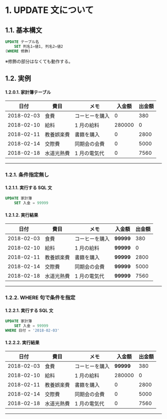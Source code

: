 # 1. UPDATE 文について

## 1.1. 基本構文

```sql
UPDATE テーブル名
    SET 列名1=値1, 列名2=値2
(WHERE 修飾)
```

※修飾の部分はなくても動作する。

## 1.2. 実例

#### 1.2.0.1. 家計簿テーブル

| 日付       | 費目       | 　メモ         | 入金額 | 出金額 |
| ---------- | ---------- | -------------- | ------ | ------ |
| 2018-02-03 | 食費       | コーヒーを購入 | 0      | 380    |
| 2018-02-10 | 給料       | 1 月の給料     | 280000 | 0      |
| 2018-02-11 | 教養娯楽費 | 書籍を購入     | 0      | 2800   |
| 2018-02-14 | 交際費     | 同期会の会費   | 0      | 5000   |
| 2018-02-18 | 水道光熱費 | 1 月の電気代   | 0      | 7560   |

---

### 1.2.1. 条件指定無し

#### 1.2.1.1. 実行する SQL 文

```sql
UPDATE 家計簿
    SET 入金 = 99999
```

#### 1.2.1.2. 実行結果

| 日付       | 費目       | 　メモ         | 入金額    | 出金額 |
| ---------- | ---------- | -------------- | --------- | ------ |
| 2018-02-03 | 食費       | コーヒーを購入 | **99999** | 380    |
| 2018-02-10 | 給料       | 1 月の給料     | **99999** | 0      |
| 2018-02-11 | 教養娯楽費 | 書籍を購入     | **99999** | 2800   |
| 2018-02-14 | 交際費     | 同期会の会費   | **99999** | 5000   |
| 2018-02-18 | 水道光熱費 | 1 月の電気代   | **99999** | 7560   |

---

### 1.2.2. WHERE 句で条件を指定

#### 1.2.2.1. 実行する SQL 文

```sql
UPDATE 家計簿
    SET 入金 = 99999
WHERE 日付 = '2018-02-03'
```

#### 1.2.2.2. 実行結果

| 日付       | 費目       | 　メモ         | 入金額    | 出金額 |
| ---------- | ---------- | -------------- | --------- | ------ |
| 2018-02-03 | 食費       | コーヒーを購入 | **99999** | 380    |
| 2018-02-10 | 給料       | 1 月の給料     | 280000    | 0      |
| 2018-02-11 | 教養娯楽費 | 書籍を購入     | 0         | 2800   |
| 2018-02-14 | 交際費     | 同期会の会費   | 0         | 5000   |
| 2018-02-18 | 水道光熱費 | 1 月の電気代   | 0         | 7560   |

---
